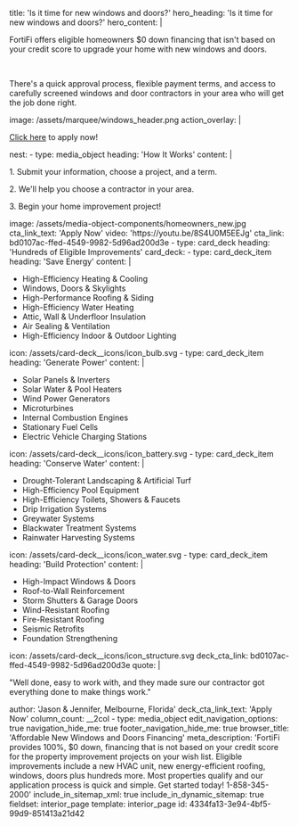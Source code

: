 title: 'Is it time for new windows and doors?'
hero_heading: 'Is it time for new windows and doors?'
hero_content: |
  <p>FortiFi offers eligible homeowners $0 down financing that isn't based on your credit score to upgrade your home with new windows and doors.
  </p>
  <p><br>
  </p>
  <p>There's a quick approval process, flexible payment terms, and access to carefully screened windows and door contractors in your area who will get the job done right.
  </p>
image: /assets/marquee/windows_header.png
action_overlay: |
  <p><a href="https://www.fortifi.com/apply-now" "="">Click here</a> to apply now!
  </p>
nest:
  -
    type: media_object
    heading: 'How It Works'
    content: |
      <p>1. Submit your information, choose a project, and a term.<br>
      </p>
      <p><span></span>2. We'll help you choose a contractor in your area.
      </p>
      <p><span></span>3. Begin your home improvement project!
      </p>
    image: /assets/media-object-components/homeowners_new.jpg
    cta_link_text: 'Apply Now'
    video: 'https://youtu.be/8S4U0M5EEJg'
    cta_link: bd0107ac-ffed-4549-9982-5d96ad200d3e
  -
    type: card_deck
    heading: 'Hundreds of Eligible Improvements'
    card_deck:
      -
        type: card_deck_item
        heading: 'Save Energy'
        content: |
          <ul>
          	<li>High-Efficiency Heating & Cooling</li>
          	<li>Windows, Doors & Skylights</li>
          	<li>High-Performance Roofing & Siding</li>
          	<li>High-Efficiency Water Heating</li>
          	<li>Attic, Wall & Underfloor Insulation</li>
          	<li>Air Sealing & Ventilation</li>
          	<li>High-Efficiency Indoor & Outdoor Lighting</li>
          </ul>
        icon: /assets/card-deck__icons/icon_bulb.svg
      -
        type: card_deck_item
        heading: 'Generate Power'
        content: |
          <ul>
          	<li>Solar Panels & Inverters</li>
          	<li>Solar Water & Pool Heaters</li>
          	<li>Wind Power Generators </li>
          	<li>Microturbines </li>
          	<li>Internal Combustion Engines</li>
          	<li>Stationary Fuel Cells</li>
          	<li>Electric Vehicle Charging Stations</li>
          </ul>
        icon: /assets/card-deck__icons/icon_battery.svg
      -
        type: card_deck_item
        heading: 'Conserve Water'
        content: |
          <ul>
          	<li>Drought-Tolerant Landscaping & Artificial Turf</li>
          	<li>High-Efficiency Pool Equipment</li>
          	<li>High-Efficiency Toilets, Showers & Faucets</li>
          	<li>Drip Irrigation Systems</li>
          	<li>Greywater Systems</li>
          	<li>Blackwater Treatment Systems</li>
          	<li>Rainwater Harvesting Systems</li>
          </ul>
        icon: /assets/card-deck__icons/icon_water.svg
      -
        type: card_deck_item
        heading: 'Build Protection'
        content: |
          <ul>
          	<li>High-Impact Windows & Doors</li>
          	<li>Roof-to-Wall Reinforcement</li>
          	<li>Storm Shutters & Garage Doors</li>
          	<li>Wind-Resistant Roofing</li>
          	<li>Fire-Resistant Roofing</li>
          	<li>Seismic Retrofits</li>
          	<li>Foundation Strengthening</li>
          </ul>
        icon: /assets/card-deck__icons/icon_structure.svg
    deck_cta_link: bd0107ac-ffed-4549-9982-5d96ad200d3e
    quote: |
      <p>"Well done, easy to work with, and they made sure our contractor got everything done to make things work."
      </p>
    author: 'Jason & Jennifer, Melbourne, Florida'
    deck_cta_link_text: 'Apply Now'
    column_count: __2col
  -
    type: media_object
edit_navigation_options: true
navigation_hide_me: true
footer_navigation_hide_me: true
browser_title: 'Affordable New Windows and Doors Financing'
meta_description: 'FortiFi provides 100%, $0 down, financing that is not based on your credit score for the property improvement projects on your wish list. Eligible improvements include a new HVAC unit, new energy-efficient roofing, windows, doors plus hundreds more. Most properties qualify and our application process is quick and simple. Get started today! 1-858-345-2000'
include_in_sitemap_xml: true
include_in_dynamic_sitemap: true
fieldset: interior_page
template: interior_page
id: 4334fa13-3e94-4bf5-99d9-851413a21d42
